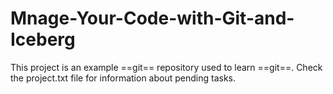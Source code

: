 # Mnage-Your-Code-with-Git-and-Iceberg
This project is an example ==git== repository used to learn ==git==. Check the project.txt file for information about pending tasks.

